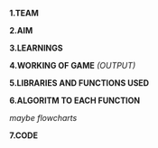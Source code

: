 **1.TEAM**

**2.AIM**

**3.LEARNINGS**

**4.WORKING OF GAME**
*(OUTPUT)*

**5.LIBRARIES AND FUNCTIONS USED**

**6.ALGORITM TO EACH FUNCTION**

*maybe flowcharts* 

**7.CODE**

